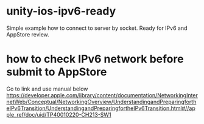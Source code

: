 # unity-ios-ipv6-ready
Simple example how to connect to server by socket. Ready for IPv6 and AppStore review.

# how to check IPv6 network before submit to AppStore
Go to link and use manual below 
https://developer.apple.com/library/content/documentation/NetworkingInternetWeb/Conceptual/NetworkingOverview/UnderstandingandPreparingfortheIPv6Transition/UnderstandingandPreparingfortheIPv6Transition.html#//apple_ref/doc/uid/TP40010220-CH213-SW1